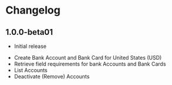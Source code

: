 Changelog
=========

1.0.0-beta01
-------------------
- Initial release
* Create Bank Account and Bank Card for United States (USD)
* Retrieve field requirements for bank Accounts and Bank Cards
* List Accounts
* Deactivate (Remove) Accounts